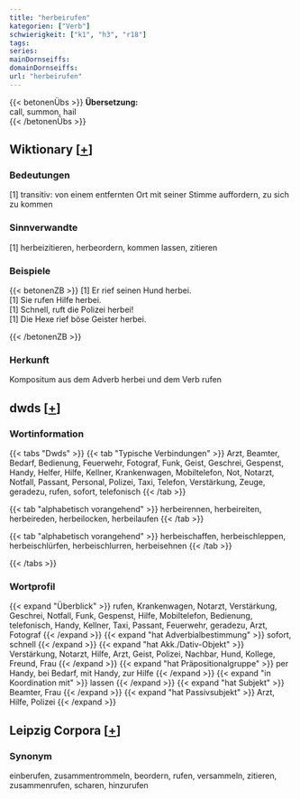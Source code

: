 ```yaml
---
title: "herbeirufen"
kategorien: ["Verb"]
schwierigkeit: ["k1", "h3", "r18"]
tags:
series:
mainDornseiffs:
domainDornseiffs:
url: "herbeirufen"
---
```


{{< betonenÜbs >}}
**Übersetzung:**  
call, summon, hail  
{{< /betonenÜbs >}}

## Wiktionary [[+](https://de.wiktionary.org/wiki/herbeirufen)]

### Bedeutungen
[1] transitiv: von einem entfernten Ort mit seiner Stimme auffordern, zu sich zu kommen  

### Sinnverwandte
[1] herbeizitieren, herbeordern, kommen lassen, zitieren  

### Beispiele
{{< betonenZB >}}
[1] Er rief seinen Hund herbei.  
[1] Sie rufen Hilfe herbei.  
[1] Schnell, ruft die Polizei herbei!  
[1] Die Hexe rief böse Geister herbei.  

{{< /betonenZB >}}
### Herkunft
Kompositum aus dem Adverb herbei und dem Verb rufen  



## dwds [[+](https://www.dwds.de/wb/herbeirufen)]

### Wortinformation
{{< tabs "Dwds" >}}
{{< tab "Typische Verbindungen" >}}
Arzt, Beamter, Bedarf, Bedienung, Feuerwehr, Fotograf, Funk, Geist, Geschrei, Gespenst, Handy, Helfer, Hilfe, Kellner, Krankenwagen, Mobiltelefon, Not, Notarzt, Notfall, Passant, Personal, Polizei, Taxi, Telefon, Verstärkung, Zeuge, geradezu, rufen, sofort, telefonisch
{{< /tab >}}

{{< tab "alphabetisch vorangehend" >}}
herbeirennen, herbeireiten, herbeireden, herbeilocken, herbeilaufen
{{< /tab >}}

{{< tab "alphabetisch vorangehend" >}}
herbeischaffen, herbeischleppen, herbeischlürfen, herbeischlurren, herbeisehnen
{{< /tab >}}

{{< /tabs >}}

### Wortprofil
{{< expand "Überblick" >}} rufen, Krankenwagen, Notarzt, Verstärkung, Geschrei, Notfall, Funk, Gespenst, Hilfe, Mobiltelefon, Bedienung, telefonisch, Handy, Kellner, Taxi, Passant, Feuerwehr, geradezu, Arzt, Fotograf {{< /expand >}}
{{< expand "hat Adverbialbestimmung" >}} sofort, schnell {{< /expand >}}
{{< expand "hat Akk./Dativ-Objekt" >}} Verstärkung, Notarzt, Hilfe, Arzt, Geist, Polizei, Nachbar, Hund, Kollege, Freund, Frau {{< /expand >}}
{{< expand "hat Präpositionalgruppe" >}} per Handy, bei Bedarf, mit Handy, zur Hilfe {{< /expand >}}
{{< expand "in Koordination mit" >}} lassen {{< /expand >}}
{{< expand "hat Subjekt" >}} Beamter, Frau {{< /expand >}}
{{< expand "hat Passivsubjekt" >}} Arzt, Hilfe, Polizei {{< /expand >}}

## Leipzig Corpora [[+](https://corpora.uni-leipzig.de/en/res?word=herbeirufen&corpusId=deu_newscrawl-public_2018)]


### Synonym
einberufen, zusammentrommeln, beordern, rufen, versammeln, zitieren, zusammenrufen, scharen, hinzurufen

